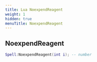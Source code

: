 ```yaml
---
title: Lua NoexpendReagent
weight: 1
hidden: true
menuTitle: NoexpendReagent
---
```

## NoexpendReagent
```lua
Spell:NoexpendReagent(int i); -- number
```